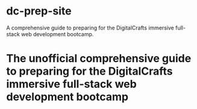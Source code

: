 # dc-prep-site
A comprehensive guide to preparing for the DigitalCrafts immersive full-stack web development bootcamp.

# The unofficial comprehensive guide to preparing for the DigitalCrafts immersive full-stack web development bootcamp
